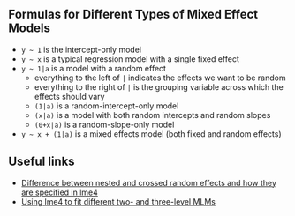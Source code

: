 ## Formulas for Different Types of Mixed Effect Models

  * `y ~ 1` is the intercept-only model
  * `y ~ x` is a typical regression model with a single fixed effect
  * `y ~ 1|a` is a model with a random effect
    + everything to the left of `|` indicates the effects we want to be random
    + everything to the right of `|` is the grouping variable across which the effects should vary
    + `(1|a)` is a random-intercept-only model
    + `(x|a)` is a model with both random intercepts and random slopes
    + `(0+x|a)` is a random-slope-only model
  * `y ~ x + (1|a)` is a mixed effects model (both fixed and random effects)
  
## Useful links

  * [Difference between nested and crossed random effects and how they are specified in lme4](https://stats.stackexchange.com/questions/228800/crossed-vs-nested-random-effects-how-do-they-differ-and-how-are-they-specified?newreg=6fcfb7321a334ac5bfa68ec236d750b5)
  * [Using lme4 to fit different two- and three-level MLMs](https://rpsychologist.com/r-guide-longitudinal-lme-lmer)
  